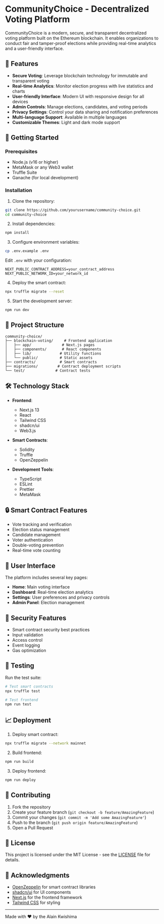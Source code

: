 # CommunityChoice - Decentralized Voting Platform

CommunityChoice is a modern, secure, and transparent decentralized voting platform built on the Ethereum blockchain. It enables organizations to conduct fair and tamper-proof elections while providing real-time analytics and a user-friendly interface.



## 🌟 Features

- **Secure Voting**: Leverage blockchain technology for immutable and transparent voting
- **Real-time Analytics**: Monitor election progress with live statistics and charts
- **User-friendly Interface**: Modern UI with responsive design for all devices
- **Admin Controls**: Manage elections, candidates, and voting periods
- **Privacy Settings**: Control your data sharing and notification preferences
- **Multi-language Support**: Available in multiple languages
- **Customizable Themes**: Light and dark mode support

## 🚀 Getting Started

### Prerequisites

- Node.js (v16 or higher)
- MetaMask or any Web3 wallet
- Truffle Suite
- Ganache (for local development)

### Installation

1. Clone the repository:
```bash
git clone https://github.com/yourusername/community-choice.git
cd community-choice
```

2. Install dependencies:
```bash
npm install
```

3. Configure environment variables:
```bash
cp .env.example .env
```
Edit `.env` with your configuration:
```
NEXT_PUBLIC_CONTRACT_ADDRESS=your_contract_address
NEXT_PUBLIC_NETWORK_ID=your_network_id
```

4. Deploy the smart contract:
```bash
npx truffle migrate --reset
```

5. Start the development server:
```bash
npm run dev
```

## 📁 Project Structure

```
community-choice/
├── blockchain-voting/     # Frontend application
│   ├── app/              # Next.js pages
│   ├── components/       # React components
│   ├── lib/             # Utility functions
│   └── public/          # Static assets
├── contracts/           # Smart contracts
├── migrations/         # Contract deployment scripts
└── test/              # Contract tests
```

## 🛠️ Technology Stack

- **Frontend**:
  - Next.js 13
  - React
  - Tailwind CSS
  - shadcn/ui
  - Web3.js

- **Smart Contracts**:
  - Solidity
  - Truffle
  - OpenZeppelin

- **Development Tools**:
  - TypeScript
  - ESLint
  - Prettier
  - MetaMask

## 🔒 Smart Contract Features

- Vote tracking and verification
- Election status management
- Candidate management
- Voter authentication
- Double-voting prevention
- Real-time vote counting

## 📱 User Interface

The platform includes several key pages:

- **Home**: Main voting interface
- **Dashboard**: Real-time election analytics
- **Settings**: User preferences and privacy controls
- **Admin Panel**: Election management

## 🔐 Security Features

- Smart contract security best practices
- Input validation
- Access control
- Event logging
- Gas optimization

## 🧪 Testing

Run the test suite:

```bash
# Test smart contracts
npx truffle test

# Test frontend
npm run test
```

## 📈 Deployment

1. Deploy smart contract:
```bash
npx truffle migrate --network mainnet
```

2. Build frontend:
```bash
npm run build
```

3. Deploy frontend:
```bash
npm run deploy
```

## 🤝 Contributing

1. Fork the repository
2. Create your feature branch (`git checkout -b feature/AmazingFeature`)
3. Commit your changes (`git commit -m 'Add some AmazingFeature'`)
4. Push to the branch (`git push origin feature/AmazingFeature`)
5. Open a Pull Request

## 📝 License

This project is licensed under the MIT License - see the [LICENSE](LICENSE) file for details.


## 🙏 Acknowledgments

- [OpenZeppelin](https://openzeppelin.com/) for smart contract libraries
- [shadcn/ui](https://ui.shadcn.com/) for UI components
- [Next.js](https://nextjs.org/) for the frontend framework
- [Tailwind CSS](https://tailwindcss.com/) for styling




---

Made with ❤️ by the Alain Kwishima